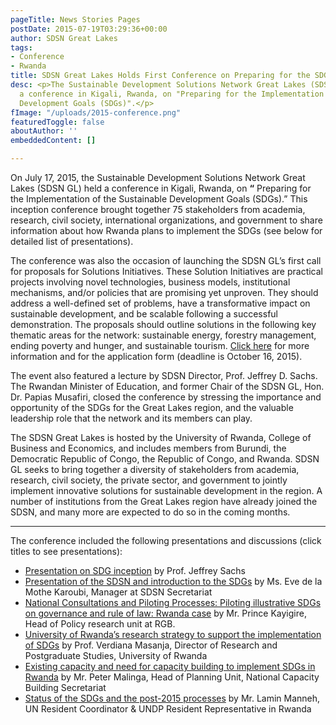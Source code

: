 ```yaml
---
pageTitle: News Stories Pages
postDate: 2015-07-19T03:29:36+00:00
author: SDSN Great Lakes
tags:
- Conference
- Rwanda
title: SDSN Great Lakes Holds First Conference on Preparing for the SDGs
desc: <p>The Sustainable Development Solutions Network Great Lakes (SDSN GL) held
  a conference in Kigali, Rwanda, on "Preparing for the Implementation of the Sustainable
  Development Goals (SDGs)".</p>
fImage: "/uploads/2015-conference.png"
featuredToggle: false
aboutAuthor: ''
embeddedContent: []

---
```

On July 17, 2015, the Sustainable Development Solutions Network Great Lakes (SDSN GL) held a conference in Kigali, Rwanda, on **“** Preparing for the Implementation of the Sustainable Development Goals (SDGs).” This inception conference brought together 75 stakeholders from academia, research, civil society, international organizations, and government to share information about how Rwanda plans to implement the SDGs (see below for detailed list of presentations).

The conference was also the occasion of launching the SDSN GL’s first call for proposals for Solutions Initiatives. These Solution Initiatives are practical projects involving novel technologies, business models, institutional mechanisms, and/or policies that are promising yet unproven. They should address a well-defined set of problems, have a transformative impact on sustainable development, and be scalable following a successful demonstration. The proposals should outline solutions in the following key thematic areas for the network: sustainable energy, forestry management, ending poverty and hunger, and sustainable tourism. [Click here](http://unsdsn.org/wp-content/uploads/2015/07/SDSN-call-for-proposals.pdf) for more information and for the application form (deadline is October 16, 2015).

The event also featured a lecture by SDSN Director, Prof. Jeffrey D. Sachs. The Rwandan Minister of Education, and former Chair of the SDSN GL, Hon. Dr. Papias Musafiri, closed the conference by stressing the importance and opportunity of the SDGs for the Great Lakes region, and the valuable leadership role that the network and its members can play.

The SDSN Great Lakes is hosted by the University of Rwanda, College of Business and Economics, and includes members from Burundi, the Democratic Republic of Congo, the Republic of Congo, and Rwanda. SDSN GL seeks to bring together a diversity of stakeholders from academia, research, civil society, the private sector, and government to jointly implement innovative solutions for sustainable development in the region. A number of institutions from the Great Lakes region have already joined the SDSN, and many more are expected to do so in the coming months.

***

  
The conference included the following presentations and discussions (click titles to see presentations):

* [Presentation on SDG inception](http://unsdsn.org/wp-content/uploads/2015/07/SACHS-presentation-July-17-2015-v2.pdf) by Prof. Jeffrey Sachs
* [Presentation of the SDSN and introduction to the SDGs](http://unsdsn.org/wp-content/uploads/2015/07/150716-SDSN-and-SDG-presentation-.pdf) by Ms. Eve de la Mothe Karoubi, Manager at SDSN Secretariat
* [National Consultations and Piloting Processes: Piloting illustrative SDGs on governance and rule of law: Rwanda case](http://unsdsn.org/wp-content/uploads/2015/07/RGB-presentation.pdf) by Mr. Prince Kayigire, Head of Policy research unit at RGB.
* [University of Rwanda’s research strategy to support the implementation of SDGs](http://unsdsn.org/wp-content/uploads/2015/07/Masanja_SDSN-Presentation_17July_2015.pdf) by Prof. Verdiana Masanja, Director of Research and Postgraduate Studies, University of Rwanda
* [Existing capacity and need for capacity building to implement SDGs in Rwanda](http://unsdsn.org/wp-content/uploads/2015/07/NCBS_Post-2015-Presentation.pdf) by Mr. Peter Malinga, Head of Planning Unit, National Capacity Building Secretariat
* [Status of the SDGs and the post-2015 processes](http://unsdsn.org/wp-content/uploads/2015/07/UN-RC-Presentation.pdf) by Mr. Lamin Manneh, UN Resident Coordinator & UNDP Resident Representative in Rwanda